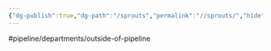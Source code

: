 ```yaml
---
{"dg-publish":true,"dg-path":"/sprouts","permalink":"//sprouts/","hide":true}
---
```


#pipeline/departments/outside-of-pipeline 